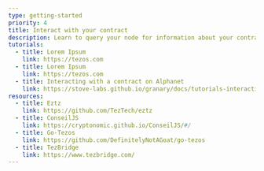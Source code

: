 ```yaml
---
type: getting-started
priority: 4
title: Interact with your contract
description: Learn to query your node for information about your contracts. Start building applications.
tutorials:
  - title: Lorem Ipsum
    link: https://tezos.com
  - title: Lorem Ipsum
    link: https://tezos.com
  - title: Interacting with a contract on Alphanet
    link: https://stove-labs.github.io/granary/docs/tutorials-interacting-with-a-tezos-smart-contract
resources:
  - title: Eztz
    link: https://github.com/TezTech/eztz
  - title: ConseilJS
    link: https://cryptonomic.github.io/ConseilJS/#/
  - title: Go-Tezos
    link: https://github.com/DefinitelyNotAGoat/go-tezos
  - title: TezBridge
    link: https://www.tezbridge.com/
---
```

